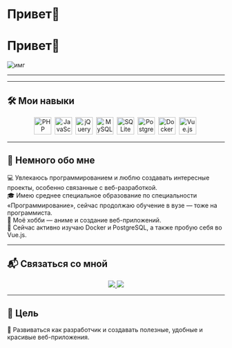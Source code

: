 # Привет👋

# Привет👋

![имг](https://wallpaper.forfun.com/fetch/a7/a7b9f30cb3104da942a8c24f0b7609eb.jpeg)

---


---

## 🛠️ Мои навыки

<div align="center">
  <img src="https://cdn.jsdelivr.net/gh/devicons/devicon/icons/php/php-original.svg" title="PHP" width="40" height="40"/>&nbsp;
  <img src="https://cdn.jsdelivr.net/gh/devicons/devicon/icons/javascript/javascript-original.svg" title="JavaScript" width="40" height="40"/>&nbsp;
  <img src="https://cdn.jsdelivr.net/gh/devicons/devicon/icons/jquery/jquery-original.svg" title="jQuery" width="40" height="40"/>&nbsp;
  <img src="https://cdn.jsdelivr.net/gh/devicons/devicon/icons/mysql/mysql-original.svg" title="MySQL" width="40" height="40"/>&nbsp;
  <img src="https://cdn.jsdelivr.net/gh/devicons/devicon/icons/sqlite/sqlite-original.svg" title="SQLite" width="40" height="40"/>&nbsp;
  <img src="https://cdn.jsdelivr.net/gh/devicons/devicon/icons/postgresql/postgresql-original.svg" title="PostgreSQL" width="40" height="40"/>&nbsp;
  <img src="https://cdn.jsdelivr.net/gh/devicons/devicon/icons/docker/docker-original.svg" title="Docker" width="40" height="40"/>&nbsp;
  <img src="https://cdn.jsdelivr.net/gh/devicons/devicon/icons/vuejs/vuejs-original.svg" title="Vue.js" width="40" height="40"/>&nbsp;
</div>

---

## 🎨 Немного обо мне

💻 Увлекаюсь программированием и люблю создавать интересные проекты, особенно связанные с веб-разработкой.  
🎓 Имею среднее специальное образование по специальности «Программирование», сейчас продолжаю обучение в вузе — тоже на программиста.  
🎌 Моё хобби — аниме и создание веб-приложений.  
🚀 Сейчас активно изучаю Docker и PostgreSQL, а также пробую себя во Vue.js.

---

## 📬 Связаться со мной

<div align="center">
  <a href="https://vk.com/meeymirita">
    <img src="https://img.shields.io/badge/VK-%231877F2.svg?&style=for-the-badge&logo=vk&logoColor=white" />
  </a>
  <a href="https://t.me/meeymirita">
    <img src="https://img.shields.io/badge/Telegram-2CA5E0?style=for-the-badge&logo=telegram&logoColor=white" />
  </a>
</div>

---

## 📌 Цель

🔧 Развиваться как разработчик и создавать полезные, удобные и красивые веб-приложения.

